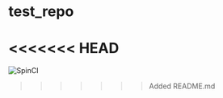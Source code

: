 # test_repo
<<<<<<< HEAD
=======

![SpinCI](http://00becb3d.ngrok.io/badge/70b5365230006a279db2b59c20fdfb313baf4f39.svg)
>>>>>>> Added README.md
